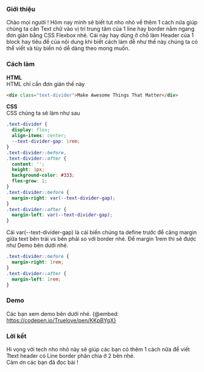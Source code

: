 ### Giới thiệu
Chào mọi người !
Hôm nay mình sẽ biết tut nho nhỏ về thêm 1 cách nữa giúp chúng ta căn Text chữ vào vị trí trung tâm của 1 line hay border nằm ngang đơn giản bằng CSS Flexbox nhé.
Cái này hay dùng ở chỗ làm Header của 1 block hay tiêu đề của nội dung khi biết cách làm dễ như thế này chúng ta có thể viết và tùy biến nó dễ dàng theo mong muốn.


###  Cách làm
**HTML**
<br>
HTML chỉ cần đơn giản thế này
```HTML
<div class="text-divider">Make Awesome Things That Matter</div>
```
**CSS**
<br>
CSS chúng ta sẽ làm như sau
```CSS
.text-divider {
  display: flex;
  align-items: center;
  --text-divider-gap: 1rem;
}
.text-divider::before,
.text-divider::after {
  content: '';
  height: 1px;
  background-color: #333;
  flex-grow: 1;
}
.text-divider::before {
  margin-right: var(--text-divider-gap);
}
.text-divider::after {
  margin-left: var(--text-divider-gap);
}
```
Cái var(--text-divider-gap) là cái biến chúng ta define trước để căng margin giữa text bên trái vs bên phải so với border nhé.
Để margin 1rem thì sẽ được như Demo bên dưới nhé.
```CSS
.text-divider::before {
  margin-right: 1rem;
}
.text-divider::after {
  margin-left: 1rem;
}
```

### Demo
Các bạn xem demo bên dưới nhé.
{@embed: https://codepen.io/Truelove/pen/KKpBYgX}

### Lời kết
Hi vọng với tech nho nhỏ này sẽ giúp các bạn có thêm 1 cách nữa để viết Ttext header có Line border phân chia ở 2 bên nhé.<br>
Cảm ơn các bạn đã đọc bài !